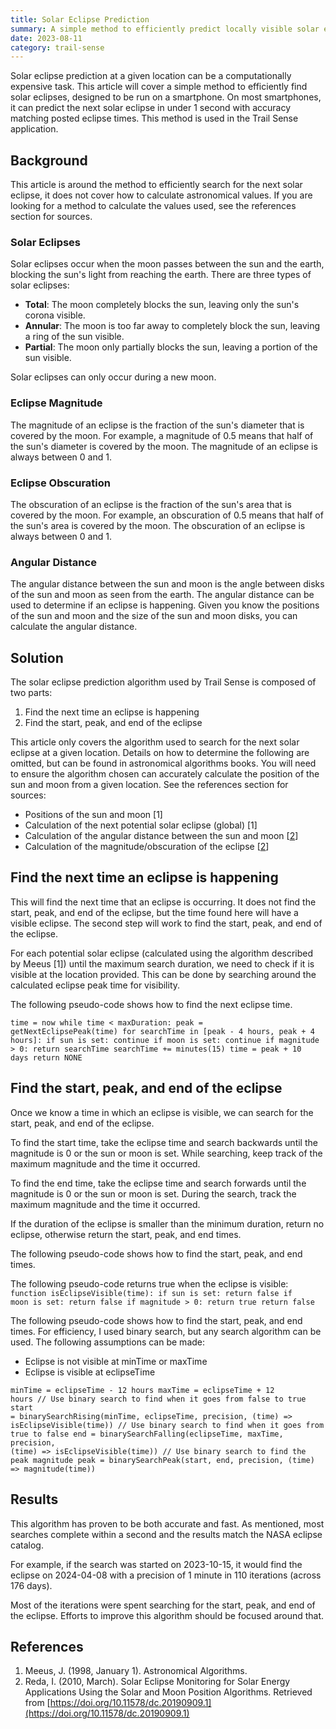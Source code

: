 ```yaml
---
title: Solar Eclipse Prediction
summary: A simple method to efficiently predict locally visible solar eclipses, designed to be run on a smartphone.
date: 2023-08-11
category: trail-sense
---
```


Solar eclipse prediction at a given location can be a computationally expensive task. This article will cover a simple method to efficiently find solar eclipses, designed to be run on a smartphone. On most smartphones, it can predict the next solar eclipse in under 1 second with accuracy matching posted eclipse times. This method is used in the Trail Sense application.

## Background

This article is around the method to efficiently search for the next solar eclipse, it does not cover how to calculate astronomical values. If you are looking for a method to calculate the values used, see the references section for sources.

### Solar Eclipses
Solar eclipses occur when the moon passes between the sun and the earth, blocking the sun's light from reaching the earth. There are three types of solar eclipses:

- **Total**: The moon completely blocks the sun, leaving only the sun's corona visible.
- **Annular**: The moon is too far away to completely block the sun, leaving a ring of the sun visible.
- **Partial**: The moon only partially blocks the sun, leaving a portion of the sun visible.

Solar eclipses can only occur during a new moon.

### Eclipse Magnitude
The magnitude of an eclipse is the fraction of the sun's diameter that is covered by the moon. For example, a magnitude of 0.5 means that half of the sun's diameter is covered by the moon. The magnitude of an eclipse is always between 0 and 1.

### Eclipse Obscuration
The obscuration of an eclipse is the fraction of the sun's area that is covered by the moon. For example, an obscuration of 0.5 means that half of the sun's area is covered by the moon. The obscuration of an eclipse is always between 0 and 1.

### Angular Distance
The angular distance between the sun and moon is the angle between disks of the sun and moon as seen from the earth. The angular distance can be used to determine if an eclipse is happening. Given you know the positions of the sun and moon and the size of the sun and moon disks, you can calculate the angular distance.

## Solution

The solar eclipse prediction algorithm used by Trail Sense is composed of two parts:

1. Find the next time an eclipse is happening
2. Find the start, peak, and end of the eclipse

This article only covers the algorithm used to search for the next solar eclipse at a given location. Details on how to determine the following are omitted, but can be found in astronomical algorithms books. You will need to ensure the algorithm chosen can accurately calculate the position of the sun and moon from a given location. See the references section for sources:

- Positions of the sun and moon [1]
- Calculation of the next potential solar eclipse (global) [1]
- Calculation of the angular distance between the sun and moon [[2](https://doi.org/10.11578/dc.20190909.1)]
- Calculation of the magnitude/obscuration of the eclipse [[2](https://doi.org/10.11578/dc.20190909.1)]

## Find the next time an eclipse is happening
This will find the next time that an eclipse is occurring. It does not find the start, peak, and end of the eclipse, but the time found here will have a visible eclipse. The second step will work to find the start, peak, and end of the eclipse.

For each potential solar eclipse (calculated using the algorithm described by Meeus [1]) until the maximum search duration, we need to check if it is visible at the location provided. This can be done by searching around the calculated eclipse peak time for visibility.

The following pseudo-code shows how to find the next eclipse time.

<code>time = now
while time < maxDuration:
    peak = getNextEclipsePeak(time)
    for searchTime in [peak - 4 hours, peak + 4 hours]:
        if sun is set:
            continue
        if moon is set:
            continue
        if magnitude > 0:
            return searchTime
        searchTime += minutes(15)
    time = peak + 10 days
return NONE
</code>

## Find the start, peak, and end of the eclipse
Once we know a time in which an eclipse is visible, we can search for the start, peak, and end of the eclipse.

To find the start time, take the eclipse time and search backwards until the magnitude is 0 or the sun or moon is set. While searching, keep track of the maximum magnitude and the time it occurred.

To find the end time, take the eclipse time and search forwards until the magnitude is 0 or the sun or moon is set. During the search, track the maximum magnitude and the time it occurred.

If the duration of the eclipse is smaller than the minimum duration, return no eclipse, otherwise return the start, peak, and end times.

The following pseudo-code shows how to find the start, peak, and end times.

The following pseudo-code returns true when the eclipse is visible:
<code>function isEclipseVisible(time):
    if sun is set:
        return false
    if moon is set:
        return false
    if magnitude > 0:
        return true
    return false
</code>

The following pseudo-code shows how to find the start, peak, and end times. For efficiency, I used binary search, but any search algorithm can be used. The following assumptions can be made:

- Eclipse is not visible at minTime or maxTime
- Eclipse is visible at eclipseTime

<code>minTime = eclipseTime - 12 hours
maxTime = eclipseTime + 12 hours
// Use binary search to find when it goes from false to true
start = binarySearchRising(minTime, eclipseTime, precision, (time) => isEclipseVisible(time))
// Use binary search to find when it goes from true to false
end = binarySearchFalling(eclipseTime, maxTime, precision, (time) => isEclipseVisible(time))
// Use binary search to find the peak magnitude
peak = binarySearchPeak(start, end, precision, (time) => magnitude(time))
</code>

## Results
This algorithm has proven to be both accurate and fast. As mentioned, most searches complete within a second and the results match the NASA eclipse catalog.

For example, if the search was started on 2023-10-15, it would find the eclipse on 2024-04-08 with a precision of 1 minute in 110 iterations (across 176 days).

Most of the iterations were spent searching for the start, peak, and end of the eclipse. Efforts to improve this algorithm should be focused around that.

## References
1. Meeus, J. (1998, January 1). Astronomical Algorithms.
2. Reda, I. (2010, March). Solar Eclipse Monitoring for Solar Energy Applications Using the Solar and Moon Position Algorithms. Retrieved from [https://doi.org/10.11578/dc.20190909.1](https://doi.org/10.11578/dc.20190909.1)